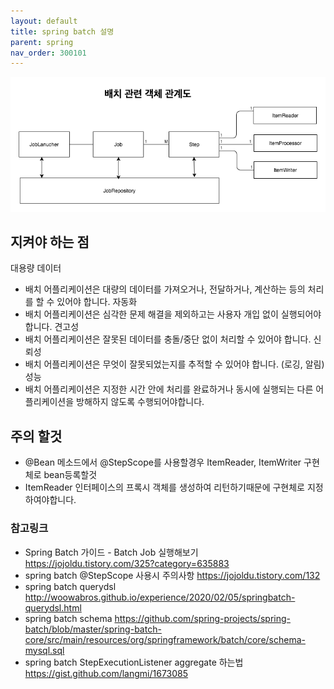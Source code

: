 ```yaml
---
layout: default
title: spring batch 설명
parent: spring
nav_order: 300101
---
```


![](../../attach/batch-obejct-relrationship.png)

## 지켜야 하는 점
대용량 데이터
* 배치 어플리케이션은 대량의 데이터를 가져오거나, 전달하거나, 계산하는 등의 처리를 할 수 ​​있어야 합니다.
자동화
* 배치 어플리케이션은 심각한 문제 해결을 제외하고는 사용자 개입 없이 실행되어야 합니다.
견고성
* 배치 어플리케이션은 잘못된 데이터를 충돌/중단 없이 처리할 수 있어야 합니다.
신뢰성
* 배치 어플리케이션은 무엇이 잘못되었는지를 추적할 수 있어야 합니다. (로깅, 알림)
성능
* 배치 어플리케이션은 지정한 시간 안에 처리를 완료하거나 동시에 실행되는 다른 어플리케이션을 방해하지 않도록 수행되어야합니다.

## 주의 할것
* @Bean 메소드에서 @StepScope를 사용할경우 ItemReader, ItemWriter 구현체로 bean등록할것
* ItemReader 인터페이스의 프록시 객체를 생성하여 리턴하기때문에 구현체로 지정하여야합니다.

### 참고링크
* Spring Batch 가이드 - Batch Job 실행해보기 <https://jojoldu.tistory.com/325?category=635883>
* spring batch @StepScope 사용시 주의사항 <https://jojoldu.tistory.com/132>
* spring batch querydsl <http://woowabros.github.io/experience/2020/02/05/springbatch-querydsl.html>
* spring batch schema <https://github.com/spring-projects/spring-batch/blob/master/spring-batch-core/src/main/resources/org/springframework/batch/core/schema-mysql.sql>
* spring batch StepExecutionListener aggregate 하는법 <https://gist.github.com/langmi/1673085>
